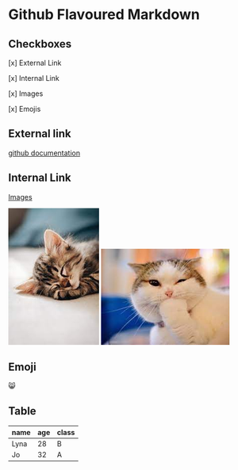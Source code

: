 # Github Flavoured Markdown
## Checkboxes
[x] External Link

[x] Internal Link

[x] Images

[x] Emojis

## External link 
[github documentation](https://help.github.com/en) 

## Internal Link
[Images](https://github.com/VasylynaSidei/authoring/tree/main/images) 

![cat1](https://github.com/VasylynaSidei/authoring/blob/main/images/download%20(1).jpeg)
![cat2](https://github.com/VasylynaSidei/authoring/blob/main/images/download.jpeg)

## Emoji
😸

## Table
|name|age|class|
|----|---|-----|
|Lyna|28 |  B  |
|Jo  |32 |  A  |

